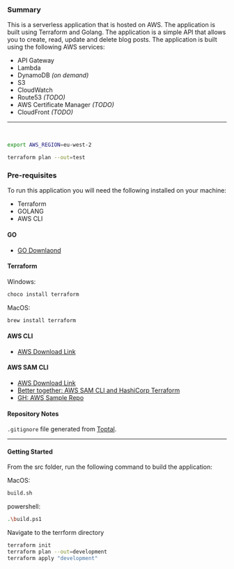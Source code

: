 ### Summary
This is a serverless application that is hosted on AWS. The application is built using Terraform and Golang. The application is a simple API that allows you to create, read, update and delete blog posts. The application is built using the following AWS services:
- API Gateway
- Lambda
- DynamoDB _(on demand)_
- S3
- CloudWatch
- Route53 _(TODO)_
- AWS Certificate Manager _(TODO)_
- CloudFront _(TODO)_


---

<br/>

```bash
export AWS_REGION=eu-west-2
```


```bash
terraform plan --out=test
```

### Pre-requisites
To run this application you will need the following installed on your machine:
- Terraform
- GOLANG
- AWS CLI

#### GO
- [GO Downlaond](https://golang.org/dl/)

#### Terraform 

Windows:
```bash
choco install terraform
```
 MacOS:
```bash
brew install terraform
```

#### AWS CLI
- [AWS Download Link](https://docs.aws.amazon.com/cli/latest/userguide/getting-started-install.html)

#### AWS SAM CLI
  - [AWS Download Link](https://docs.aws.amazon.com/serverless-application-model/latest/developerguide/install-sam-cli.html)
  - [Better together: AWS SAM CLI and HashiCorp Terraform](https://aws.amazon.com/blogs/compute/better-together-aws-sam-cli-and-hashicorp-terraform/)
  - [GH: AWS Sample Repo](https://github.com/aws-samples/aws-sam-terraform-examples)


#### Repository Notes
`.gitignore` file generated from [Toptal](https://www.toptal.com/developers/gitignore).


---


#### Getting Started

From the src folder, run the following command to build the application:

MacOS:
```bash
build.sh
```

powershell:
```bash
.\build.ps1
```


Navigate to the terrform directory
```bash
terraform init
terraform plan --out=development
terraform apply "development"
```
